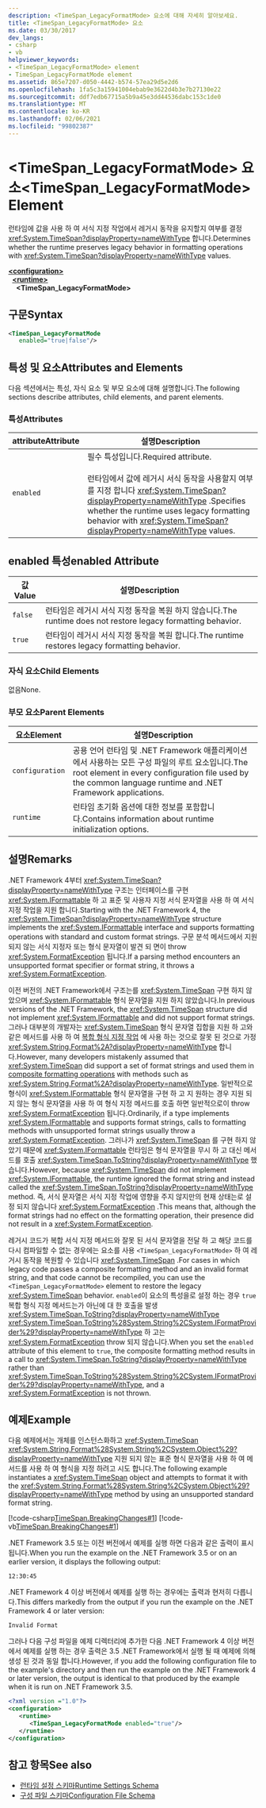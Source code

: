 ```yaml
---
description: <TimeSpan_LegacyFormatMode> 요소에 대해 자세히 알아보세요.
title: <TimeSpan_LegacyFormatMode> 요소
ms.date: 03/30/2017
dev_langs:
- csharp
- vb
helpviewer_keywords:
- <TimeSpan_LegacyFormatMode> element
- TimeSpan_LegacyFormatMode element
ms.assetid: 865e7207-d050-4442-b574-57ea29d5e2d6
ms.openlocfilehash: 1fa5c3a15941004ebab9e3622d4b3e7b27130e22
ms.sourcegitcommit: ddf7edb67715a5b9a45e3dd44536dabc153c1de0
ms.translationtype: MT
ms.contentlocale: ko-KR
ms.lasthandoff: 02/06/2021
ms.locfileid: "99802387"
---
```

# <a name="timespan_legacyformatmode-element"></a><span data-ttu-id="b2fa4-103">\<TimeSpan_LegacyFormatMode> 요소</span><span class="sxs-lookup"><span data-stu-id="b2fa4-103">\<TimeSpan_LegacyFormatMode> Element</span></span>

<span data-ttu-id="b2fa4-104">런타임에 값을 사용 하 여 서식 지정 작업에서 레거시 동작을 유지할지 여부를 결정 <xref:System.TimeSpan?displayProperty=nameWithType> 합니다.</span><span class="sxs-lookup"><span data-stu-id="b2fa4-104">Determines whether the runtime preserves legacy behavior in formatting operations with <xref:System.TimeSpan?displayProperty=nameWithType> values.</span></span>

[**\<configuration>**](../configuration-element.md)\
&nbsp;&nbsp;[**\<runtime>**](runtime-element.md)\
&nbsp;&nbsp;&nbsp;&nbsp;**\<TimeSpan_LegacyFormatMode>**  

## <a name="syntax"></a><span data-ttu-id="b2fa4-105">구문</span><span class="sxs-lookup"><span data-stu-id="b2fa4-105">Syntax</span></span>

```xml
<TimeSpan_LegacyFormatMode
   enabled="true|false"/>
```

## <a name="attributes-and-elements"></a><span data-ttu-id="b2fa4-106">특성 및 요소</span><span class="sxs-lookup"><span data-stu-id="b2fa4-106">Attributes and Elements</span></span>

<span data-ttu-id="b2fa4-107">다음 섹션에서는 특성, 자식 요소 및 부모 요소에 대해 설명합니다.</span><span class="sxs-lookup"><span data-stu-id="b2fa4-107">The following sections describe attributes, child elements, and parent elements.</span></span>

### <a name="attributes"></a><span data-ttu-id="b2fa4-108">특성</span><span class="sxs-lookup"><span data-stu-id="b2fa4-108">Attributes</span></span>

|<span data-ttu-id="b2fa4-109">attribute</span><span class="sxs-lookup"><span data-stu-id="b2fa4-109">Attribute</span></span>|<span data-ttu-id="b2fa4-110">설명</span><span class="sxs-lookup"><span data-stu-id="b2fa4-110">Description</span></span>|
|---------------|-----------------|
|`enabled`|<span data-ttu-id="b2fa4-111">필수 특성입니다.</span><span class="sxs-lookup"><span data-stu-id="b2fa4-111">Required attribute.</span></span><br /><br /> <span data-ttu-id="b2fa4-112">런타임에서 값에 레거시 서식 동작을 사용할지 여부를 지정 합니다 <xref:System.TimeSpan?displayProperty=nameWithType> .</span><span class="sxs-lookup"><span data-stu-id="b2fa4-112">Specifies whether the runtime uses legacy formatting behavior with <xref:System.TimeSpan?displayProperty=nameWithType> values.</span></span>|

## <a name="enabled-attribute"></a><span data-ttu-id="b2fa4-113">enabled 특성</span><span class="sxs-lookup"><span data-stu-id="b2fa4-113">enabled Attribute</span></span>

|<span data-ttu-id="b2fa4-114">값</span><span class="sxs-lookup"><span data-stu-id="b2fa4-114">Value</span></span>|<span data-ttu-id="b2fa4-115">설명</span><span class="sxs-lookup"><span data-stu-id="b2fa4-115">Description</span></span>|
|-----------|-----------------|
|`false`|<span data-ttu-id="b2fa4-116">런타임은 레거시 서식 지정 동작을 복원 하지 않습니다.</span><span class="sxs-lookup"><span data-stu-id="b2fa4-116">The runtime does not restore legacy formatting behavior.</span></span>|
|`true`|<span data-ttu-id="b2fa4-117">런타임이 레거시 서식 지정 동작을 복원 합니다.</span><span class="sxs-lookup"><span data-stu-id="b2fa4-117">The runtime restores legacy formatting behavior.</span></span>|

### <a name="child-elements"></a><span data-ttu-id="b2fa4-118">자식 요소</span><span class="sxs-lookup"><span data-stu-id="b2fa4-118">Child Elements</span></span>

<span data-ttu-id="b2fa4-119">없음</span><span class="sxs-lookup"><span data-stu-id="b2fa4-119">None.</span></span>

### <a name="parent-elements"></a><span data-ttu-id="b2fa4-120">부모 요소</span><span class="sxs-lookup"><span data-stu-id="b2fa4-120">Parent Elements</span></span>

|<span data-ttu-id="b2fa4-121">요소</span><span class="sxs-lookup"><span data-stu-id="b2fa4-121">Element</span></span>|<span data-ttu-id="b2fa4-122">설명</span><span class="sxs-lookup"><span data-stu-id="b2fa4-122">Description</span></span>|
|-------------|-----------------|
|`configuration`|<span data-ttu-id="b2fa4-123">공용 언어 런타임 및 .NET Framework 애플리케이션에서 사용하는 모든 구성 파일의 루트 요소입니다.</span><span class="sxs-lookup"><span data-stu-id="b2fa4-123">The root element in every configuration file used by the common language runtime and .NET Framework applications.</span></span>|
|`runtime`|<span data-ttu-id="b2fa4-124">런타임 초기화 옵션에 대한 정보를 포함합니다.</span><span class="sxs-lookup"><span data-stu-id="b2fa4-124">Contains information about runtime initialization options.</span></span>|

## <a name="remarks"></a><span data-ttu-id="b2fa4-125">설명</span><span class="sxs-lookup"><span data-stu-id="b2fa4-125">Remarks</span></span>

<span data-ttu-id="b2fa4-126">.NET Framework 4부터 <xref:System.TimeSpan?displayProperty=nameWithType> 구조는 인터페이스를 구현 <xref:System.IFormattable> 하 고 표준 및 사용자 지정 서식 문자열을 사용 하 여 서식 지정 작업을 지원 합니다.</span><span class="sxs-lookup"><span data-stu-id="b2fa4-126">Starting with the .NET Framework 4, the <xref:System.TimeSpan?displayProperty=nameWithType> structure implements the <xref:System.IFormattable> interface and supports formatting operations with standard and custom format strings.</span></span> <span data-ttu-id="b2fa4-127">구문 분석 메서드에서 지원 되지 않는 서식 지정자 또는 형식 문자열이 발견 되 면이 throw <xref:System.FormatException> 됩니다.</span><span class="sxs-lookup"><span data-stu-id="b2fa4-127">If a parsing method encounters an unsupported format specifier or format string, it throws a <xref:System.FormatException>.</span></span>

<span data-ttu-id="b2fa4-128">이전 버전의 .NET Framework에서 구조는를 <xref:System.TimeSpan> 구현 하지 않았으며 <xref:System.IFormattable> 형식 문자열을 지원 하지 않았습니다.</span><span class="sxs-lookup"><span data-stu-id="b2fa4-128">In previous versions of the .NET Framework, the <xref:System.TimeSpan> structure did not implement <xref:System.IFormattable> and did not support format strings.</span></span> <span data-ttu-id="b2fa4-129">그러나 대부분의 개발자는 <xref:System.TimeSpan> 형식 문자열 집합을 지원 하 고와 같은 메서드를 사용 하 여 [복합 형식 지정 작업](../../../../standard/base-types/composite-formatting.md) 에 사용 하는 것으로 잘못 된 것으로 가정 <xref:System.String.Format%2A?displayProperty=nameWithType> 합니다.</span><span class="sxs-lookup"><span data-stu-id="b2fa4-129">However, many developers mistakenly assumed that <xref:System.TimeSpan> did support a set of format strings and used them in [composite formatting operations](../../../../standard/base-types/composite-formatting.md) with methods such as <xref:System.String.Format%2A?displayProperty=nameWithType>.</span></span> <span data-ttu-id="b2fa4-130">일반적으로 형식이 <xref:System.IFormattable> 형식 문자열을 구현 하 고 지 원하는 경우 지원 되지 않는 형식 문자열을 사용 하 여 형식 지정 메서드를 호출 하면 일반적으로이 throw <xref:System.FormatException> 됩니다.</span><span class="sxs-lookup"><span data-stu-id="b2fa4-130">Ordinarily, if a type implements <xref:System.IFormattable> and supports format strings, calls to formatting methods with unsupported format strings usually throw a <xref:System.FormatException>.</span></span> <span data-ttu-id="b2fa4-131">그러나가 <xref:System.TimeSpan> 를 구현 하지 않았기 때문에 <xref:System.IFormattable> 런타임은 형식 문자열을 무시 하 고 대신 메서드를 호출 <xref:System.TimeSpan.ToString?displayProperty=nameWithType> 했습니다.</span><span class="sxs-lookup"><span data-stu-id="b2fa4-131">However, because <xref:System.TimeSpan> did not implement <xref:System.IFormattable>, the runtime ignored the format string and instead called the <xref:System.TimeSpan.ToString?displayProperty=nameWithType> method.</span></span> <span data-ttu-id="b2fa4-132">즉, 서식 문자열은 서식 지정 작업에 영향을 주지 않지만의 현재 상태는로 설정 되지 않습니다 <xref:System.FormatException> .</span><span class="sxs-lookup"><span data-stu-id="b2fa4-132">This means that, although the format strings had no effect on the formatting operation, their presence did not result in a <xref:System.FormatException>.</span></span>

<span data-ttu-id="b2fa4-133">레거시 코드가 복합 서식 지정 메서드와 잘못 된 서식 문자열을 전달 하 고 해당 코드를 다시 컴파일할 수 없는 경우에는 요소를 사용 `<TimeSpan_LegacyFormatMode>` 하 여 레거시 동작을 복원할 수 있습니다 <xref:System.TimeSpan> .</span><span class="sxs-lookup"><span data-stu-id="b2fa4-133">For cases in which legacy code passes a composite formatting method and an invalid format string, and that code cannot be recompiled, you can use the `<TimeSpan_LegacyFormatMode>` element to restore the legacy <xref:System.TimeSpan> behavior.</span></span> <span data-ttu-id="b2fa4-134">`enabled`이 요소의 특성을로 설정 하는 경우 `true` 복합 형식 지정 메서드는가 아닌에 대 한 호출을 발생 <xref:System.TimeSpan.ToString?displayProperty=nameWithType> <xref:System.TimeSpan.ToString%28System.String%2CSystem.IFormatProvider%29?displayProperty=nameWithType> 하 고는 <xref:System.FormatException> throw 되지 않습니다.</span><span class="sxs-lookup"><span data-stu-id="b2fa4-134">When you set the `enabled` attribute of this element to `true`, the composite formatting method results in a call to <xref:System.TimeSpan.ToString?displayProperty=nameWithType> rather than <xref:System.TimeSpan.ToString%28System.String%2CSystem.IFormatProvider%29?displayProperty=nameWithType>, and a <xref:System.FormatException> is not thrown.</span></span>

## <a name="example"></a><span data-ttu-id="b2fa4-135">예제</span><span class="sxs-lookup"><span data-stu-id="b2fa4-135">Example</span></span>

<span data-ttu-id="b2fa4-136">다음 예제에서는 개체를 인스턴스화하고 <xref:System.TimeSpan> <xref:System.String.Format%28System.String%2CSystem.Object%29?displayProperty=nameWithType> 지원 되지 않는 표준 형식 문자열을 사용 하 여 메서드를 사용 하 여 형식을 지정 하려고 시도 합니다.</span><span class="sxs-lookup"><span data-stu-id="b2fa4-136">The following example instantiates a <xref:System.TimeSpan> object and attempts to format it with the <xref:System.String.Format%28System.String%2CSystem.Object%29?displayProperty=nameWithType> method by using an unsupported standard format string.</span></span>

[!code-csharp[TimeSpan.BreakingChanges#1](../../../../../samples/snippets/csharp/VS_Snippets_CLR/timespan.breakingchanges/cs/legacyformatmode1.cs#1)]
[!code-vb[TimeSpan.BreakingChanges#1](../../../../../samples/snippets/visualbasic/VS_Snippets_CLR/timespan.breakingchanges/vb/legacyformatmode1.vb#1)]

<span data-ttu-id="b2fa4-137">.NET Framework 3.5 또는 이전 버전에서 예제를 실행 하면 다음과 같은 출력이 표시 됩니다.</span><span class="sxs-lookup"><span data-stu-id="b2fa4-137">When you run the example on the .NET Framework 3.5 or on an earlier version, it displays the following output:</span></span>

```console
12:30:45
```

<span data-ttu-id="b2fa4-138">.NET Framework 4 이상 버전에서 예제를 실행 하는 경우에는 출력과 현저히 다릅니다.</span><span class="sxs-lookup"><span data-stu-id="b2fa4-138">This differs markedly from the output if you run the example on the .NET Framework 4 or later version:</span></span>

```console
Invalid Format
```

<span data-ttu-id="b2fa4-139">그러나 다음 구성 파일을 예제 디렉터리에 추가한 다음 .NET Framework 4 이상 버전에서 예제를 실행 하는 경우 출력은 3.5 .NET Framework에서 실행 될 때 예제에 의해 생성 된 것과 동일 합니다.</span><span class="sxs-lookup"><span data-stu-id="b2fa4-139">However, if you add the following configuration file to the example's directory and then run the example on the .NET Framework 4 or later version, the output is identical to that produced by the example when it is run on .NET Framework 3.5.</span></span>

```xml
<?xml version ="1.0"?>
<configuration>
   <runtime>
      <TimeSpan_LegacyFormatMode enabled="true"/>
   </runtime>
</configuration>
```

## <a name="see-also"></a><span data-ttu-id="b2fa4-140">참고 항목</span><span class="sxs-lookup"><span data-stu-id="b2fa4-140">See also</span></span>

- [<span data-ttu-id="b2fa4-141">런타임 설정 스키마</span><span class="sxs-lookup"><span data-stu-id="b2fa4-141">Runtime Settings Schema</span></span>](index.md)
- [<span data-ttu-id="b2fa4-142">구성 파일 스키마</span><span class="sxs-lookup"><span data-stu-id="b2fa4-142">Configuration File Schema</span></span>](../index.md)

